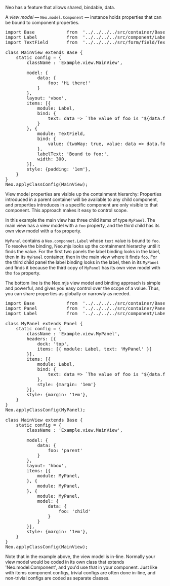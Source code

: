 Neo has a feature that allows shared, bindable, data.

A _view model_ &mdash; `Neo.model.Component` &mdash; instance holds properties that 
can be bound to component properties.

<pre data-neo>
import Base            from  '../../../../src/container/Base.mjs';
import Label           from  '../../../../src/component/Label.mjs';
import TextField       from  '../../../../src/form/field/Text.mjs';

class MainView extends Base {
    static config = {
        className : 'Example.view.MainView',

        model: {
            data: {
                foo: 'Hi there!'
            }
        },
        layout: 'vbox',
        items: [{
            module: Label,
            bind: {
                text: data => `The value of foo is "${data.foo}"`   // The "text" property is set as data.foo changes
            }
        }, {
            module: TextField,
            bind: {
                value: {twoWay: true, value: data => data.foo}      // "twoWay" means data.foo is set as the text field changes
            },
            labelText: 'Bound to foo:',
            width: 300,
        }],
        style: {padding: '1em'},
    }
}
Neo.applyClassConfig(MainView);
</pre>

View model properties are visible up the containment hierarchy:
Properties introduced in a parent container will be available to any child component, and properties
introduces in a specific component are only visible to that component. This approach makes it easy to control scope.

In this example the main view has three child items of type `MyPanel`. The main view has a view model with a 
`foo` property, and the third child has its own view model with a `foo` property.

`MyPanel` contains a `Neo.componnet.Label` whose `text` value is bound to `foo`. To resolve the binding, Neo.mjs looks up the
containment hierarchy until it finds the value. For the first two panels the label binding looks in the label, then in its `MyPanel`
container, then in the main view where it finds `foo`. For the third child panel the label binding looks in the label,
then in its `MyPanel` and finds it because the third copy of `MyPanel` has its own view model with the `foo` property.

The bottom line is the Neo.mjs view model and binding approach is simple and powerful, and gives you easy control over the scope
of a value. Thus, you can share properties as globally or narrowly as needed.

<pre data-neo>
import Base            from  '../../../../src/container/Base.mjs';
import Panel           from  '../../../../src/container/Panel.mjs';
import Label           from  '../../../../src/component/Label.mjs';

class MyPanel extends Panel {
    static config = {
        className : 'Example.view.MyPanel',
        headers: [{
            dock: 'top',
            items: [{ module: Label, text: 'MyPanel' }]
        }],
        items: [{ 
            module: Label, 
            bind: {
                text: data => `The value of foo is "${data.foo}"` 
            },
            style: {margin: '1em'}
        }],
        style: {margin: '1em'},
    }
}
Neo.applyClassConfig(MyPanel);

class MainView extends Base {
    static config = {
        className : 'Example.view.MainView',

        model: {
            data: {
                foo: 'parent'
            }
        },
        layout: 'hbox',
        items: [{
            module: MyPanel,
        }, {
            module: MyPanel,
        }, {
            module: MyPanel,
            model: {
                data: {
                    foo: 'child'
                }
            }
        }],
        style: {margin: '1em'},
    }
}
Neo.applyClassConfig(MainView);
</pre>





Note that in the example above, the view model is in-line. Normally your view model would be 
coded in its own class that extends 'Neo.model.Component', and you'd use that in your component.
Just like with items component configs, trivial configs are often done in-line, and non-trivial 
configs are coded as separate classes.